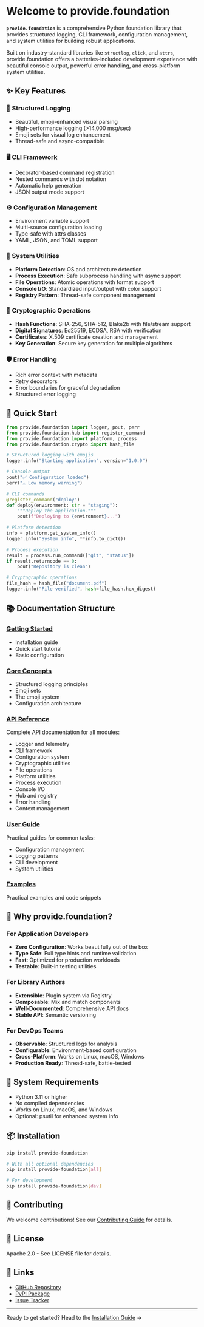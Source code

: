 # Welcome to provide.foundation

**`provide.foundation`** is a comprehensive Python foundation library that provides structured logging, CLI framework, configuration management, and system utilities for building robust applications.

Built on industry-standard libraries like `structlog`, `click`, and `attrs`, provide.foundation offers a batteries-included development experience with beautiful console output, powerful error handling, and cross-platform system utilities.

## ✨ Key Features

### 🎯 Structured Logging
- Beautiful, emoji-enhanced visual parsing
- High-performance logging (>14,000 msg/sec)
- Emoji sets for visual log enhancement
- Thread-safe and async-compatible

### 🖥️ CLI Framework
- Decorator-based command registration
- Nested commands with dot notation
- Automatic help generation
- JSON output mode support

### ⚙️ Configuration Management
- Environment variable support
- Multi-source configuration loading
- Type-safe with attrs classes
- YAML, JSON, and TOML support

### 🔧 System Utilities
- **Platform Detection**: OS and architecture detection
- **Process Execution**: Safe subprocess handling with async support
- **File Operations**: Atomic operations with format support
- **Console I/O**: Standardized input/output with color support
- **Registry Pattern**: Thread-safe component management

### 🔐 Cryptographic Operations
- **Hash Functions**: SHA-256, SHA-512, Blake2b with file/stream support
- **Digital Signatures**: Ed25519, ECDSA, RSA with verification
- **Certificates**: X.509 certificate creation and management
- **Key Generation**: Secure key generation for multiple algorithms

### 🛡️ Error Handling
- Rich error context with metadata
- Retry decorators
- Error boundaries for graceful degradation
- Structured error logging

## 🚀 Quick Start

```python
from provide.foundation import logger, pout, perr
from provide.foundation.hub import register_command
from provide.foundation import platform, process
from provide.foundation.crypto import hash_file

# Structured logging with emojis
logger.info("Starting application", version="1.0.0")

# Console output
pout("✅ Configuration loaded")
perr("⚠️ Low memory warning")

# CLI commands
@register_command("deploy")
def deploy(environment: str = "staging"):
    """Deploy the application."""
    pout(f"Deploying to {environment}...")

# Platform detection
info = platform.get_system_info()
logger.info("System info", **info.to_dict())

# Process execution
result = process.run_command(["git", "status"])
if result.returncode == 0:
    pout("Repository is clean")

# Cryptographic operations
file_hash = hash_file("document.pdf")
logger.info("File verified", hash=file_hash.hex_digest)
```

## 📚 Documentation Structure

### [Getting Started](getting-started/installation.md)
- Installation guide
- Quick start tutorial
- Basic configuration

### [Core Concepts](guide/concepts/index.md)
- Structured logging principles
- Emoji sets
- The emoji system
- Configuration architecture

### [API Reference](api/index.md)
Complete API documentation for all modules:
- Logger and telemetry
- CLI framework  
- Configuration system
- Cryptographic utilities
- File operations
- Platform utilities
- Process execution
- Console I/O
- Hub and registry
- Error handling
- Context management

### [User Guide](guide/index.md)
Practical guides for common tasks:
- Configuration management
- Logging patterns
- CLI development
- System utilities

### [Examples](getting-started/examples.md)
Practical examples and code snippets

## 🎯 Why provide.foundation?

### For Application Developers
- **Zero Configuration**: Works beautifully out of the box
- **Type Safe**: Full type hints and runtime validation
- **Fast**: Optimized for production workloads
- **Testable**: Built-in testing utilities

### For Library Authors
- **Extensible**: Plugin system via Registry
- **Composable**: Mix and match components
- **Well-Documented**: Comprehensive API docs
- **Stable API**: Semantic versioning

### For DevOps Teams
- **Observable**: Structured logs for analysis
- **Configurable**: Environment-based configuration
- **Cross-Platform**: Works on Linux, macOS, Windows
- **Production Ready**: Thread-safe, battle-tested


## 🚦 System Requirements

- Python 3.11 or higher
- No compiled dependencies
- Works on Linux, macOS, and Windows
- Optional: psutil for enhanced system info

## 📦 Installation

```bash
pip install provide-foundation

# With all optional dependencies
pip install provide-foundation[all]

# For development
pip install provide-foundation[dev]
```

## 🤝 Contributing

We welcome contributions! See our [Contributing Guide](development/contributing.md) for details.

## 📄 License

Apache 2.0 - See LICENSE file for details.

## 🔗 Links

- [GitHub Repository](https://github.com/provide-io/provide-foundation)
- [PyPI Package](https://pypi.org/project/provide-foundation/)
- [Issue Tracker](https://github.com/provide-io/provide-foundation/issues)

---

Ready to get started? Head to the [Installation Guide](getting-started/installation.md) →